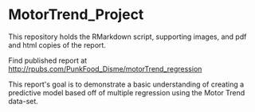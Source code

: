 # MotorTrend_Project

This repository holds the RMarkdown script, supporting images, and pdf and html copies of the report.

Find published report at http://rpubs.com/PunkFood_Disme/motorTrend_regression

This report's goal is to demonstrate a basic understanding of creating a predictive model based off of multiple regression using the Motor Trend data-set.